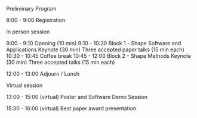 Preliminary Program				

8:00 - 9:00 Registration

In person session

9:00 - 9:10 Opening (10 min)
9:10 - 10:30 Block 1 - Shape Software and Applications
	Keynote (30 min)
	Three accepted paper talks (15 min each)
10:30 - 10:45 Coffee break
10:45 - 12:00 Block 2 - Shape Methods 
	Keynote (30 min)
	Three accepted talks (15 min each)

12:00 - 13:00 Adjourn / Lunch

Virtual session

13:00 - 15:00 (virtual) Poster and Software Demo Session

15:30 - 16:00 (virtual) Best paper award presentation

